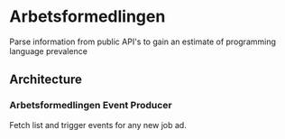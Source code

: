 # Arbetsformedlingen

Parse information from public API's to gain an estimate of programming language prevalence

## Architecture

### Arbetsformedlingen Event Producer

Fetch list and trigger events for any new job ad.

